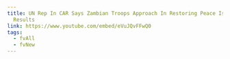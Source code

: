 ```yaml
---
title: UN Rep In CAR Says Zambian Troops Approach In Restoring Peace Is Yielding
  Results
link: https://www.youtube.com/embed/eVuJQvFFwQ0
tags:
  - fvAll
  - fvNew
---
```

